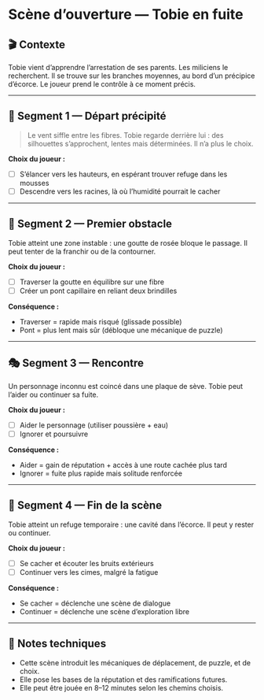 # Scène d’ouverture — Tobie en fuite

## 🎬 Contexte

Tobie vient d’apprendre l’arrestation de ses parents. Les miliciens le recherchent. Il se trouve sur les branches moyennes, au bord d’un précipice d’écorce. Le joueur prend le contrôle à ce moment précis.

---

## 🧭 Segment 1 — Départ précipité

> Le vent siffle entre les fibres. Tobie regarde derrière lui : des silhouettes s’approchent, lentes mais déterminées. Il n’a plus le choix.

**Choix du joueur :**
- [ ] S’élancer vers les hauteurs, en espérant trouver refuge dans les mousses
- [ ] Descendre vers les racines, là où l’humidité pourrait le cacher

---

## 🧩 Segment 2 — Premier obstacle

Tobie atteint une zone instable : une goutte de rosée bloque le passage. Il peut tenter de la franchir ou de la contourner.

**Choix du joueur :**
- [ ] Traverser la goutte en équilibre sur une fibre
- [ ] Créer un pont capillaire en reliant deux brindilles

**Conséquence :**
- Traverser = rapide mais risqué (glissade possible)
- Pont = plus lent mais sûr (débloque une mécanique de puzzle)

---

## 🎭 Segment 3 — Rencontre

Un personnage inconnu est coincé dans une plaque de sève. Tobie peut l’aider ou continuer sa fuite.

**Choix du joueur :**
- [ ] Aider le personnage (utiliser poussière + eau)
- [ ] Ignorer et poursuivre

**Conséquence :**
- Aider = gain de réputation + accès à une route cachée plus tard
- Ignorer = fuite plus rapide mais solitude renforcée

---

## 🎯 Segment 4 — Fin de la scène

Tobie atteint un refuge temporaire : une cavité dans l’écorce. Il peut y rester ou continuer.

**Choix du joueur :**
- [ ] Se cacher et écouter les bruits extérieurs
- [ ] Continuer vers les cimes, malgré la fatigue

**Conséquence :**
- Se cacher = déclenche une scène de dialogue
- Continuer = déclenche une scène d’exploration libre

---

## 📝 Notes techniques

- Cette scène introduit les mécaniques de déplacement, de puzzle, et de choix.
- Elle pose les bases de la réputation et des ramifications futures.
- Elle peut être jouée en 8–12 minutes selon les chemins choisis.


